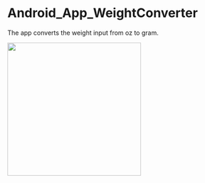 # Android_App_WeightConverter
The app converts the weight input from oz to gram.


<img src="WeightConvert.JPG" width="300">